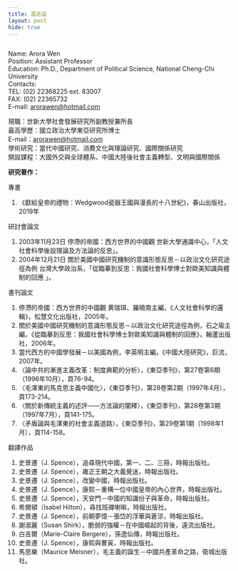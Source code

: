 ```yaml
---
title: 温洽溢
layout: post
hide: true
---
```


<span style="max-width:30%;" class="image right"><img src="{{ 'assets/images/wen.jpg' | relative_url }}" alt="" /></span>

Name: Arora Wen  
Position: Assistant Professor  
Education: Ph.D., Department of Political Science, National Cheng-Chi University  
Contacts:  
TEL: (02) 22368225 ext. 83007  
FAX: (02) 22365732  
E-mail: arorawen@hotmail.com  

現職：世新大學社會發展研究所副教授兼所長  
最高學歷：國立政治大學東亞研究所博士  
E-mail：arorawen@hotmail.com  
學術研究：當代中國研究、消費文化與理論研究、國際關係研究  
開設課程：大國外交與全球體系、中國大陸後社會主義轉型、文明與國際關係  

<p><strong>研究著作：</strong></p>

<p>專書</p>

1. 《獻給皇帝的禮物：Wedgwood瓷器王國與漫長的十八世紀》，春山出版社，2019年

<p>研討會論文</p>

1. 2003年11月23日  停滯的帝國：西方世界的中國觀  世新大學通識中心，「人文社會科學後設理論及方法論的反思」。
2. 2004年12月21日  關於美國中國研究機制的意識形態反思－以政治文化研究途徑為例  台灣大學政治系，「從臨摹到反思：我國社會科學博士對歐美知識與體制的回應 」。

<p>書刊論文</p>

1. 停滯的帝國：西方世界的中國觀 黄瑞琪、羅曉南主編，《人文社會科學的邏輯》，松慧文化出版社，2005年。
2. 關於美國中國研究機制的意識形態反思－以政治文化研究途徑為例，石之瑜主編，《從臨摹到反思：我國社會科學博士對歐美知識與體制的回應》，翰蘆出版社，2006年。
3. 當代西方的中國學發展－以美國為例，李英明主編，《中國大陸研究》，巨流，2007年。
4. 〈論中共的漸進主義改革：制度典範的分析〉，《東亞季刊》，第27卷第6期（1996年10月），頁76-94。
5. 〈毛澤東的馬克思主義中國化〉，《東亞季刊》，第28卷第2期（1997年4月），頁173-214。
6. 〈關於新傳統主義的述評——方法論的闡釋〉，《東亞季刊》，第28卷第3期（1997年7月），頁141-175。
7. 〈矛盾論與毛澤東的社會主義道路〉，《東亞季刊》，第29卷第1期（1998年1月），頁114-158。

<p>翻譯作品</p>

1. 史景遷（J. Spence），追尋現代中國，第一、二、三冊，時報出版社。
2. 史景遷（J. Spence），雍正王朝之大義覺迷，時報出版社。
3. 史景遷（J. Spence），改變中國，時報出版社。
4. 史景遷（J. Spence），康熙－重構一位中國皇帝的內心世界，時報出版社。
5. 史景遷（J. Spence），天安門－中國的知識份子與革命，時報出版社。
6. 希爾頓（Isabel Hilton），尋找班禪喇嘛，時報出版社。
7. 史景遷（J. Spence），前朝夢憶－張岱的浮華與蒼涼，時報出版社。
8. 謝淑麗（Susan Shirk），脆弱的強權－在中國崛起的背後，遠流出版社。
9. 白吉爾（Marie-Claire Bergere），孫逸仙傳，時報出版社。
10. 史景遷（J. Spence），康熙與曹寅，時報出版社。
11. 馬思樂（Maurice Meisner），毛主義的誕生－中國共產革命之路，衛城出版社。
